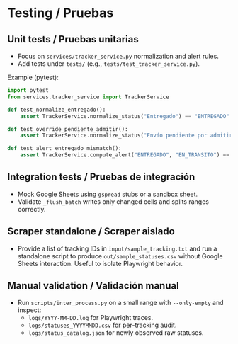 # Testing / Pruebas

## Unit tests / Pruebas unitarias
- Focus on `services/tracker_service.py` normalization and alert rules.
- Add tests under `tests/` (e.g., `tests/test_tracker_service.py`).

Example (pytest):
```python
import pytest
from services.tracker_service import TrackerService

def test_normalize_entregado():
    assert TrackerService.normalize_status("Entregado") == "ENTREGADO"

def test_override_pendiente_admitir():
    assert TrackerService.normalize_status("Envío pendiente por admitir") == "PENDIENTE"

def test_alert_entregado_mismatch():
    assert TrackerService.compute_alert("ENTREGADO", "EN_TRANSITO") == "TRUE"
```

## Integration tests / Pruebas de integración
- Mock Google Sheets using `gspread` stubs or a sandbox sheet.
- Validate `_flush_batch` writes only changed cells and splits ranges correctly.

## Scraper standalone / Scraper aislado
- Provide a list of tracking IDs in `input/sample_tracking.txt` and run a standalone script to produce `out/sample_statuses.csv` without Google Sheets interaction. Useful to isolate Playwright behavior.

## Manual validation / Validación manual
- Run `scripts/inter_process.py` on a small range with `--only-empty` and inspect:
  - `logs/YYYY-MM-DD.log` for Playwright traces.
  - `logs/statuses_YYYYMMDD.csv` for per-tracking audit.
  - `logs/status_catalog.json` for newly observed raw statuses.
